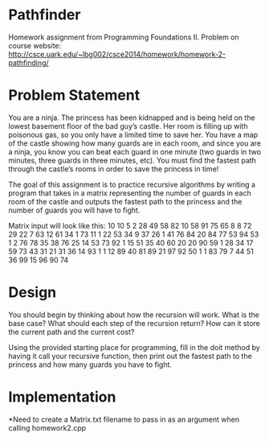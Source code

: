 # Pathfinder
Homework assignment from Programming Foundations II. Problem on course website:
http://csce.uark.edu/~lbg002/csce2014/homework/homework-2-pathfinding/

# Problem Statement
You are a ninja. The princess has been kidnapped and is being held on the lowest basement floor of the bad guy’s castle. Her room is filling up with poisonous gas, so you only have a limited time to save her. You have a map of the castle showing how many guards are in each room, and since you are a ninja, you know you can beat each guard in one minute (two guards in two minutes, three guards in three minutes, etc). You must find the fastest path through the castle’s rooms in order to save the princess in time!

The goal of this assignment is to practice recursive algorithms by writing a program that takes in a matrix representing the number of guards in each room of the castle and outputs the fastest path to the princess and the number of guards you will have to fight.

Matrix input will look like this:
10 10
5   2   28  49  58  82  10  58  91  75
65  8   8   72  29  22  7   63  12  61
34  1  73  11  1   22  53  34  9   37
26  1  41  76  84  20  84  77  53  94
53  1  2   76  78  35  38  76  25  14
53  73  92  1  15  51  35  40  60  20
20  90  59  1  28  34  17  59  73  43
31  21  31  36  14  93  1  1  12  89
40  81  89  21  97  92  50  1  1   83
79  7   44  51  36  99  15  96  90  74

# Design
You should begin by thinking about how the recursion will work. What is the base case? What should each step of the recursion return? How can it store the current path and the current cost?

Using the provided starting place for programming, fill in the doit method by having it call your recursive function, then print out the fastest path to the princess and how many guards you have to fight.

# Implementation

*Need to create a Matrix.txt filename to pass in as an argument when calling homework2.cpp
